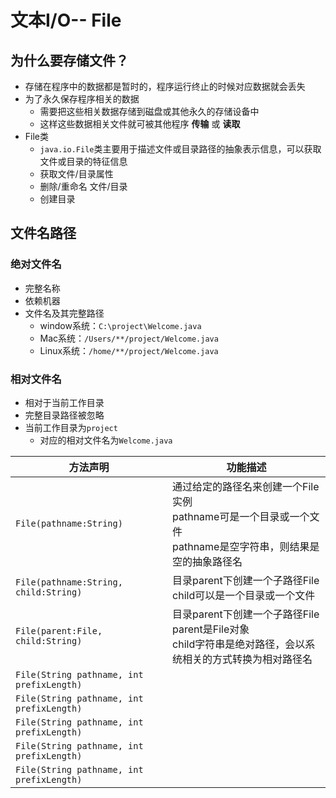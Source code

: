 # 文本I/O-- File
## 为什么要存储文件？
- 存储在程序中的数据都是暂时的，程序运行终止的时候对应数据就会丢失
- 为了永久保存程序相关的数据
    - 需要把这些相关数据存储到磁盘或其他永久的存储设备中
    - 这样这些数据相关文件就可被其他程序 **传输** 或 **读取**
- File类
    - `java.io.File`类主要用于描述文件或目录路径的抽象表示信息，可以获取文件或目录的特征信息
    - 获取文件/目录属性
    - 删除/重命名 文件/目录
    - 创建目录
## 文件名路径
### 绝对文件名
- 完整名称
- 依赖机器
- 文件名及其完整路径
    - window系统：`C:\project\Welcome.java`
    - Mac系统：`/Users/**/project/Welcome.java`
    - Linux系统：`/home/**/project/Welcome.java`
### 相对文件名
- 相对于当前工作目录
- 完整目录路径被忽略
- 当前工作目录为`project`
    - 对应的相对文件名为`Welcome.java`
    


|方法声明|功能描述|
|---|---|
|`File(pathname:String)`|通过给定的路径名​​来创建一个File 实例<br/>pathname可是一个目录或一个文件<br/>pathname是空字符串，则结果是空的抽象路径名|
|`File(pathname:String, child:String)`|目录parent下创建一个子路径File<br/>child可以是一个目录或一个文件|
|`File(parent:File, child:String)`|目录parent下创建一个子路径File<br/>parent是File对象<br/>child字符串是绝对路径，会以系统相关的方式转换为相对路径名|
|`File(String pathname, int prefixLength)`||
|`File(String pathname, int prefixLength)`||
|`File(String pathname, int prefixLength)`||
|`File(String pathname, int prefixLength)`||
|`File(String pathname, int prefixLength)`||

